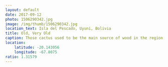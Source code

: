 ```yaml
---
layout: default
date: 2017-09-12
photo: 1506290342.jpg
image: /img/thumb/1506290342.jpg
location_text: Isla del Pescado, Uyuni, Bolivia
title: Old, Very Old
caption: Those cactus used to be the main source of wood in the region until they got protected by law. Why? Because they only grow 1 cm per year. The one on that picture was HUGE; so maybe around 500 years old!
location:
    latitude: -20.143056
    longitude: -67.8075
ratio: 1.31579
---
```

